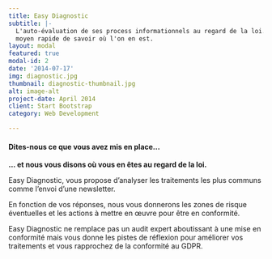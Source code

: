 ```yaml
---
title: Easy Diagnostic
subtitle: |-
  L'auto-évaluation de ses process informationnels au regard de la loi. Un
  moyen rapide de savoir où l'on en est.
layout: modal
featured: true
modal-id: 2
date: '2014-07-17'
img: diagnostic.jpg
thumbnail: diagnostic-thumbnail.jpg
alt: image-alt
project-date: April 2014
client: Start Bootstrap
category: Web Development

---
```


#### Dites-nous ce que vous avez mis en place...

__... et nous vous disons où vous en êtes au regard de la loi.__

Easy Diagnostic, vous propose d’analyser les traitements les plus communs
comme l’envoi d’une newsletter.

En fonction de vos réponses, nous vous
donnerons les zones de risque éventuelles et les actions à mettre en œuvre
pour être en conformité.

Easy Diagnostic ne remplace pas un audit expert aboutissant à une mise en
conformité mais vous donne les pistes de réflexion pour améliorer vos
traitements et vous rapprochez de la conformité au GDPR.

